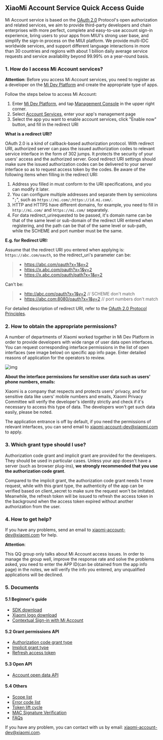 ## XiaoMi Account Service Quick Access Guide

Mi Account service is based on the [OAuth 2.0](https://tools.ietf.org/html/rfc6749) Protocol's open authorization and related services, we aim to provide third-party developers and chain enterprises with more perfect, complete and easy-to-use account sign-in experience, bring users to your apps from MIUI's strong user base, and simplify the sign-in process on the MIUI platform. We provide multi-IDC worldwide services, and support different language interactions in more than 30 countries and regions with about 1 billion daily average service requests and service availability beyond 99.99% on a year-round basis.

### 1. How do I access Mi Account services?

__Attention__: Before you access Mi Account services, you need to register as a developer on the [Mi Dev Platform](https://dev.mi.com) and create the appropriate type of apps.

Follow the steps below to access Mi Account:

1. Enter [Mi Dev Platform](https://dev.mi.com), and tap [Management Console](https://dev.mi.com/console/man) in the upper right corner.
2. Select [Account Services](https://dev.mi.com/passport/oauth2/applist), enter your app's management page
3. Select the app you want to enable account services, click "Enable now" button, and fill in the redirect URI

__What is a redirect URI?__

OAuth 2.0 is a kind of callback-based authorization protocol. With redirect URI, authorized server can pass the issued authorization codes to relevant service interface in the form of 302 jumps. It protects the security of your users' access and the authorized server. Good redirect URI settings should make sure the issued authorization codes can be delivered to your server interface so as to request access token by the codes. Be aware of the following items when filling in the redirect URI:

1. Address you filled in must conform to the URI specifications, and you can modify it later.
2. You can configure multiple addresses and separate them by semicolons "`;`", such as `https://mi.com/;https://id.mi.com/`.
3. HTTP and HTTPS have different domains, for example, you need to fill in `http://mi.com/` and `https://mi.com/` separately.
4. For data redirect_urirequested to be passed, it's domain name can be that of the same level or sub-domain of the redirect URI entered when registering, and the path can be that of the same level or sub-path, while the SCHEME and port number must be the same.

__E.g. for Redirect URI:__

Assume that the redirect URI you entered when applying is: `https://abc.com/oauth`, so the redirect_uri's parameter can be:

> - https://abc.com/oauth?x=1&y=2
> - https://x.abc.com/oauth?x=1&y=2
> - https://x.abc.com/oauth/path?x=1&y=2

Can't be:

> - http://abc.com/oauth?x=1&y=2  // SCHEME don't match
> - https://abc.com:8080/oauth?x=1&y=2  // port numbers don't match

For detailed description of redirect URI, refer to the [OAuth 2.0 Protocol Principles](https://tools.ietf.org/html/rfc6749).

### 2. How to obtain the appropriate permissions?

A number of departments of Xiaomi worked together in Mi Dev Platform in order to provide developers with wide range of user data open interfaces. You can request corresponding interface permissions in the list of open interfaces (see image below) on specific app info page. Enter detailed reasons of application for the operators to review.

![img](images/scope_list_demo.png)

__About the interface permissions for sensitive user data such as users' phone numbers, emails:__

Xiaomi is a company that respects and protects users' privacy, and for sensitive data like users' mobile numbers and emails, Xiaomi Privacy Committee will verify the developer's identity strictly and check if it's necessary to access this type of data. The developers won't get such data easily, please be noted.

The application entrance is off by default, if you need the permissions of relevant interfaces, you can send email to [xiaomi-account-dev@xiaomi.com](mailto://xiaomi-account-dev@xiaomi.com) to apply.

### 3. Which grant type should I use?

Authorization code grant and implicit grant are provided for the developers. They should be used in particular cases. Unless your app doesn't have a server (such as browser plug-ins), __we strongly recommended that you use the authorization code grant__.

Compared to the implicit grant, the authorization code grant needs 1 more request, while with this grant type, the authenticity of the app can be verified based on client_secret to make sure the request won't be imitated. Meanwhile, the refresh token will be issued to refresh the access token in the background when the access token expired without another authorization from the user.

### 4. How to get help?

If you have any problems, send an email to [xiaomi-account-dev@xiaomi.com](mailto://xiaomi-account-dev@xiaomi.com) for help.

__Attention__:

This QQ group only talks about Mi Account access issues. In order to manage the group well, improve the response rate and solve the problems asked, you need to enter the APP ID(can be obtained from the app info page) in the notes, we will verify the info you entered, any unqualified applications will be declined.

### 5. Documents

#### 5.1 Beginner's guide

- [SDK download](sdk.html)
- [Xiaomi logo download](file/mi_logo.zip)
- [Contextual Sign-in with Mi Account](contextual-login.html)

#### 5.2 Grant permissions API

- [Authorization code grant type](authorization-code.html)
- [Implicit grant type](implicit.html)
- [Refresh access token](refresh-access-token.html)

#### 5.3 Open API

- [Account open data API](open-api.html)

#### 5.4 Others

- [Scope list](scope-list.html)
- [Error code list](error-code.html)
- [Token lift cycle](token-life-cycle.html)
- [MAC Signature Verification](mac-signature-verification.html)
- [FAQs](faq.md)

If you have any problem, you can contact with us by email: [xiaomi-account-dev@xiaomi.com](mailto://xiaomi-account-dev@xiaomi.com).
